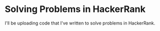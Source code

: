# Solving Problems in HackerRank

I'll be uploading code that I've written to solve problems in HackerRank.
 
